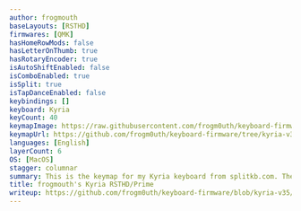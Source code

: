 ```yaml
---
author: frogmouth
baseLayouts: [RSTHD]
firmwares: [QMK]
hasHomeRowMods: false
hasLetterOnThumb: true
hasRotaryEncoder: true
isAutoShiftEnabled: false
isComboEnabled: true
isSplit: true
isTapDanceEnabled: false
keybindings: []
keyboard: Kyria
keyCount: 40
keymapImage: https://raw.githubusercontent.com/frogm0uth/keyboard-firmware/kyria-v35/kyria-rsthd-prime/docs/images/kyria-rsthd-prime-alpha.png
keymapUrl: https://github.com/frogm0uth/keyboard-firmware/tree/kyria-v35/kyria-rsthd-prime
languages: [English]
layerCount: 6
OS: [MacOS]
stagger: columnar
summary: This is the keymap for my Kyria keyboard from splitkb.com. The alpha layout is originally based on RSTHD but it's been modified to minimize usage of the inner index column. Features in the code include runtime switching between Mac/Windows/Linux shortcuts and a custom implementation of "comborolls".
title: frogmouth's Kyria RSTHD/Prime
writeup: https://github.com/frogm0uth/keyboard-firmware/blob/kyria-v35/kyria-rsthd-prime/README.md
---
```

